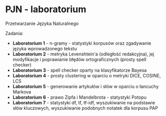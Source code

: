 # PJN - laboratorium
Przetwarzanie Języka Naturalnego

Zadania:

* **Laboratorium 1** - n-gramy - statystyki korpusów oraz zgadywanie języka wprowadzonego tekstu
* **Laboratorium 2** - metryka Levenshtein'a (odległość redakcyjna), jej modyfikacje
i poprawianie błędów ortograficznych (prosty spell checker)
* **Laboratorium 3** - spell checker oparty na klasyfikatorze Bayesa
* **Laboratorium 4** - prosty clustering w oparciu o metryki DICE, COSINE, LCS
* **Laboratorium 5** - generowanie artykułów i słów w oparciu o łancuchy Markova
* **Laboratorium 6** - prawo Zipfa i Mandelbrota - statystyki Potopu
* **Laboratorium 7** - statystyki df, tf, tf-idf, wyszukiwanie na podstawie słów kluczowych, wyszukiwanie
podobnych notatek dla korpusu PAP
